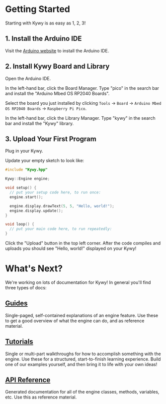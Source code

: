 <!--
SPDX-FileCopyrightText: 2025 KOINSLOT, Inc.

SPDX-License-Identifier: GPL-3.0-or-later
-->

# Getting Started

Starting with Kywy is as easy as 1, 2, 3!

## 1. Install the Arduino IDE

Visit the [Arduino website](https://www.arduino.cc/en/software/) to install the Arduino IDE.

## 2. Install Kywy Board and Library

Open the Arduino IDE.

In the left-hand bar, click the Board Manager. Type "pico" in the search bar and install the "Arduino Mbed OS RP2040
Boards".

Select the board you just installed by clicking `Tools` -> `Board` -> `Arduino Mbed OS RP2040 Boards` -> `Raspberry Pi
Pico`.

In the left-hand bar, click the Library Manager. Type "kywy" in the search bar and install the "Kywy" library.

## 3. Upload Your First Program

Plug in your Kywy.

Update your empty sketch to look like:

```c++
#include "Kywy.hpp"

Kywy::Engine engine;

void setup() {
  // put your setup code here, to run once:
  engine.start();

  engine.display.drawText(5, 5, "Hello, world!");
  engine.display.update();
}

void loop() {
  // put your main code here, to run repeatedly:
}
```

Click the "Upload" button in the top left corner. After the code compiles and uploads you should see "Hello,
world!" displayed on your Kywy!

# What's Next?

We're working on lots of documentation for Kywy! In general you'll find three types of docs:

## [Guides](https://docs.kywy.io/guides)

Single-paged, self-contained explanations of an engine feature. Use these to get a good overview of what the engine can do, and as reference material.

## [Tutorials](https://docs.kywy.io/tutorials)

Single or multi-part walkthroughs for how to accomplish something with the engine. Use these for a structured,
start-to-finish learning experience. Build one of our examples yourself, and then bring it to life with your own ideas!

## [API Reference](https://docs.kywy.io/api_reference)

Generated documentation for all of the engine classes, methods, variables, etc. Use this as reference material.
